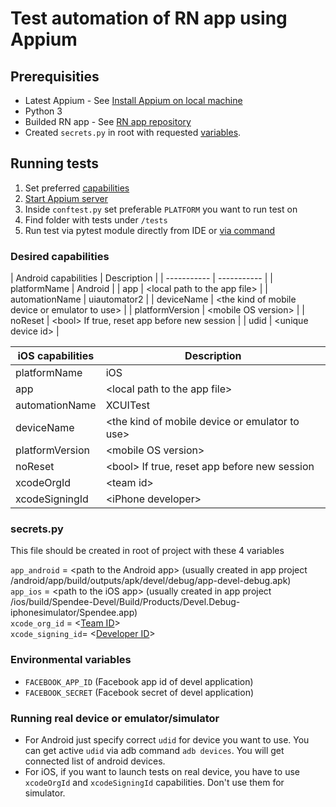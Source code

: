 # Test automation of RN app using Appium

## Prerequisities
- Latest Appium - See [Install Appium on local machine](https://github.com/appium/appium/blob/master/docs/en/about-appium/getting-started.md)
- Python 3
- Builded RN app - See [RN app repository](https://gitlab.spendee.com/frontend/spendeern)
- Created `secrets.py` in root with requested [variables](#secrets.py).

## Running tests
1. Set preferred [capabilities](#capabilities)
2. [Start Appium server](https://github.com/appium/appium/blob/master/docs/en/about-appium/getting-started.md)
3. Inside `conftest.py` set preferable `PLATFORM` you want to run test on
4. Find folder with tests under  `/tests`
5. Run test via pytest module directly from IDE or [via command](https://docs.pytest.org/en/stable/usage.html)

### Desired capabilities
<a name="capabilities"></a>
| Android capabilities      | Description |
| ----------- | ----------- |
| platformName      | Android |
| app   | \<local path to the app file\> |
| automationName   | uiautomator2 |
| deviceName   | \<the kind of mobile device or emulator to use\> |
| platformVersion   | \<mobile OS version\> |
| noReset   | \<bool\> If true, reset app before new session |
| udid   | \<unique device id\> |

| iOS capabilities      | Description |
| ----------- | ----------- |
| platformName      | iOS |
| app   | \<local path to the app file\> |
| automationName   | XCUITest |
| deviceName   | \<the kind of mobile device or emulator to use\> |
| platformVersion   | \<mobile OS version\> |
| noReset   | \<bool\> If true, reset app before new session |
| xcodeOrgId   | \<team id\> |
| xcodeSigningId   | \<iPhone developer\> |


### secrets.py
<a name="secrets.py"></a>
This file should be created in root of project with these 4 variables

`app_android` = \<path to the Android app\> (usually created in app project /android/app/build/outputs/apk/devel/debug/app-devel-debug.apk)  
`app_ios` = \<path to the iOS app\> (usually created in app project /ios/build/Spendee-Devel/Build/Products/Devel.Debug-iphonesimulator/Spendee.app)  
`xcode_org_id` = \<[Team ID](https://appium.io/docs/en/drivers/ios-xcuitest-real-devices/)\>  
`xcode_signing_id`= \<[Developer ID](https://appium.io/docs/en/drivers/ios-xcuitest-real-devices/)\>

### Environmental variables
- `FACEBOOK_APP_ID` (Facebook app id of devel application)
- `FACEBOOK_SECRET` (Facebook secret of devel application)

### Running real device or emulator/simulator
- For Android just specify correct `udid` for device you want to use. You can get active `udid` via adb command `adb devices`. You will get connected list of android devices.
- For iOS, if you want to launch tests on real device, you have to use `xcodeOrgId` and `xcodeSigningId` capabilities. Don't use them for simulator. 
